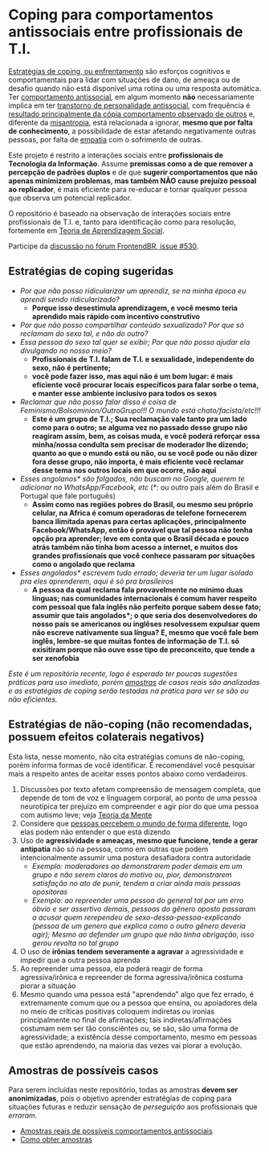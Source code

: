 # Coping para comportamentos antissociais entre profissionais de T.I.
[Estratégias de coping, ou enfrentamento](https://pt.wikipedia.org/wiki/Mecanismos_de_enfrentamento)
são esforços cognitivos e comportamentais para lidar com situações de dano, de
ameaça ou de desafio quando não está disponível uma rotina ou uma resposta
automática. Ter [comportamento antissocial](https://pt.wikipedia.org/wiki/Comportamento_antissocial),
em algum momento **não** necessariamente implica em ter [transtorno de personalidade antissocial](https://pt.wikipedia.org/wiki/Transtorno_de_personalidade_antissocial),
com frequência é [resultado principalmente da cópia comportamento observado de outros](https://www.facebook.com/fititnt/posts/1408436005874543)
e, diferente da [misantropia](https://pt.wikipedia.org/wiki/Misantropia), está
relacionada a ignorar, **mesmo que por falta de conhecimento**, a possibilidade
de estar afetando negativamente outras pessoas, por falta de [empatia](https://pt.wikipedia.org/wiki/Empatia) com o
sofrimento de outras.

Este projeto é restrito a interações sociais entre **profissionais de Tecnologia
da Informação**. Assume **premissas como a de que remover a percepção de padrões
duplos** e de que **sugerir comportamentos que não apenas minimizem problemas,
mas também NÃO cause prejuízo pessoal ao replicador**, é mais eficiente para
re-educar e tornar qualquer pessoa que observa um potencial replicador.

O repositório é baseado na observação de interações sociais entre profissionais
de T.I. e, tanto para identificação como para resolução, fortemente em [Teoria
de Aprendizagem Social](https://en.wikipedia.org/wiki/Social_learning_theory).

Participe da [discussão no fórum FrontendBR, issue #530](https://github.com/frontendbr/forum/issues/530).

## Estratégias de coping sugeridas

- _Por que não posso ridicularizar um aprendiz, se na minha época eu aprendi sendo ridicularizado?_
  - **Porque isso desestimula aprendizagem, e você mesmo teria aprendido mais rápido com incentivo construtivo**
- _Por que não posso compartilhar conteúdo sexualizado? Por que só reclamam do sexo tal, e não do outro?_
- _Essa pessoa do sexo tal quer se exibir; Por que não posso ajudar ela divulgando no nosso meio?_
  - **Profissionais de T.I. falam de T.I. e sexualidade, independente do sexo, não é pertinente;**
  - **você pode fazer isso, mas aqui não é um bom lugar: é mais eficiente você procurar locais específicos para falar sorbe o tema, e manter esse ambiente inclusivo para todos os sexos**
- _Reclamar que não posso falar disso é coisa de Feminismo/Bolsominion/OutroGrupo!!! O mundo está chato/facista/etc!!!_
  - **Este é um grupo de T.I.; Sua reclamação vale tanto pra um lado como para o outro; se alguma vez no passado desse grupo não reagiram assim, bem, as coisas muda, e você poderá reforçar essa minha/nossa condulta sem precisar de moderador lhe dizendo; quanto ao que o mundo está ou não, ou se você pode ou não dizer fora desse grupo, não importa, é mais eficiente você reclamar desse tema nos outros locais em que ocorre, não aqui**
- _Esses angolanos* são folgados, não buscam no Google, querem te adicionar no WhatsApp/Facebook, etc_ (*: ou outro país além do Brasil e Portugal que fale português)
  - **Assim como nas regiões pobres do Brasil, ou mesmo seu próprio celular, na Africa é comum operadoras de telefone fornecerem banca ilimitada apenas para certas aplicações, principalmente Facebook/WhatsApp, então é provável que tal pessoa não tenha opção pra aprender; leve em conta que o Brasil década e pouco atrás também não tinha bom acesso a internet, e muitos dos grandes profissionais que você conhece passaram por situações como o angolado que reclama**
- _Esses angolados* escrevem tudo errado; deveria ter um lugar isolado pra eles aprenderem, aqui é só pra brasileiros_
  - **A pessoa da qual reclama fala provavelmente no mínimo duas línguas; nas comunidades internacionais é comum haver respeito com pessoal que fala inglês não perfeito porque sabem desse fato; assumir que tais angolados\*; o que seria dos desenvolvedores do nosso país se americanos ou inglêses resolvessem expulsar quem não escreve nativamente sua língua? E, mesmo que você fale bem inglês, lembre-se que muitas fontes de informação de T.I. só exisitiram porque não ouve esse tipo de preconceito, que tende a ser xenofobia**

_Este é um repositório recente, logo é esperado ter poucas sugestões práticas
para uso imediato, porém [amostras](amostras/index.md) de casos reais são
analizadas e as estratégias de coping serão testadas na prática para ver se
são ou não eficientes._

## Estratégias de não-coping (não recomendadas, possuem efeitos colaterais negativos)

Esta lista, nesse momento, não cita estratégias comuns de não-coping, porém
informa formas de você identificar. É recomendável você pesquisar mais a
respeito antes de aceitar esses pontos abaixo como verdadeiros.

1. Discussões por texto afetam compreensão de mensagem completa, que depende de
   tom de voz e linguagem corporal, ao ponto de uma pessoa neurotípica ter prejuizo
   em compreender e agir pior do que uma pessoa com autismo leve; veja [Teoria da Mente](https://pt.wikipedia.org/wiki/Teoria_da_mente)
2. Considere que [pessoas percebem o mundo de forma diferente](https://www.youtube.com/watch?v=n46umYA_4dM&t=23s&list=PL8dPuuaLjXtOPRKzVLY0jJY-uHOH9KVU6&index=7), logo elas podem não entender o que está dizendo
3. Uso de **agressividade e ameaças, mesmo que funcione, tende a gerar antipatia** não só na pessoa, como em outras que podem intencionalmente assumir uma postura desafiadora contra autoridade
    - _Exemplo: moderadores ao demonstrarem poder demais em um grupo e não serem claros do motivo ou, pior, demonstrarem satisfação no ato de punir, tendem a criar ainda mais pessoas opositoras_
    - _Exemplo: ao repreender uma pessoa do general tal por um erro óbvio e ser assertivo demais, pessoas do gênero oposto passaram a acusar quem rerependeu de sexo-dessa-pessoa-explicando (pessoa de um genero que explica como o outro gênero deveria agir); Mesmo ao defender um grupo que não tinha obrigação, isso gerou revolta no tal grupo_
4. O uso de **irônias tendem severamente a agravar** a agressividade e impedir que a outra pessoa aprenda
5. Ao repreender uma pessoa, ela poderá reagir de forma agressiva/irônica e repreender de forma agressiva/irônica costuma piorar a situação
6. Mesmo quando uma pessoa está "aprendendo" algo que fez errado, é extremamente comum que ou a pessoa que ensina, ou apoiadores dela no meio de críticas positivas coloquem indiretas ou ironias principalmente no final de afirmações; tais indiretas/afirmações costumam nem ser tão consciêntes ou, se são, são uma forma de agressividade; a existência desse comportamento, mesmo em pessoas que estão aprendendo, na maioria das vezes vai piorar a evolução.

## Amostras de possíveis casos
Para serem incluídas neste repositório, todas as amostras **devem ser
anonimizadas**, pois o objetivo aprender estratégias de coping para situações
futuras e reduzir sensação de _perseguição_ aos profissionais que _erraram_.

- [Amostras reais de possíveis comportamentos antissociais](amostras/index.md)
- [Como obter amostras](como-obter-amostras.md)
